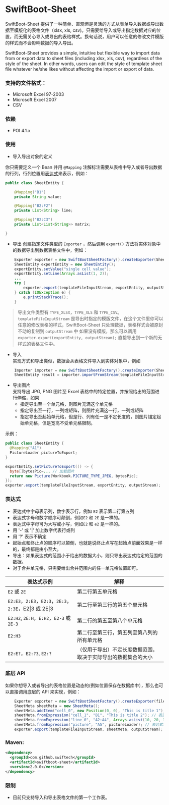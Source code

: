 # SwiftBoot-Sheet

SwiftBoot-Sheet
提供了一种简单、直观但是灵活的方式从表单导入数据或导出数据至模版化的表格文件（xlsx, xls, csv)。只需要给导入或导出指定数据对应的位置，而无需关心导入或导出的表格样式。换句话说，用户可以任意的修改文件模版的样式而不会影响数据的导入导出。

SwiftBoot-Sheet provides a simple, intuitive but flexible way to import data from or export data to sheet files (including xlsx, xls, csv), regardless of the style of the sheet. In other words, users can edit the style of template sheet file whatever he/she likes without affecting the import or export of data.

### 支持的文件格式：

* Microsoft Excel 97-2003
* Microsoft Excel 2007
* CSV

### 依赖

* POI 4.1.x


### 使用

* 导入导出对象的定义

你只需要定义一个 Bean 并用 `@Mapping` 注解标注需要从表格中导入或者导出数据的行列，行列位置用[表达式](#表达式)来表示，例如：

```java
public class SheetEntity {

    @Mapping("B1")
    private String value;

    @Mapping("B2:F2")
    private List<String> line;

    @Mapping("B2:C3")
    private List<List<String>> matrix;

}
```

* 导出
  创建指定文件类型的 `Exporter` ，然后调用 `export()` 方法将实体对象中的数据导出到数据表格文件中，例如：


```java
    Exporter exporter = new SwiftBootSheetFactory().createExporter(SheetFileType.TYPE_XLSX);
    SheetEntity exportEntity = new SheetEntity();
    exportEntity.setValue("single cell value");
    exportEntity.setLine(Arrays.asList(1, 2));
    ...
    try {
        exporter.export(templateFileInputStream, exportEntity, outputStream);
    } catch (IOException e) {
        e.printStackTrace();
    }
```

> 导出文件类型有 `TYPE_XLSX`，`TYPE_XLS` 和 `TYPE_CSV`。
> `templateFileInputStream` 是导出时指定的模版文件，在这个文件里你可以任意的修改表格的样式，SwiftBoot-Sheet 只处理数据，表格样式会被原封不动的复制到 `outputStream` 中
> 如果没有模版，那么可以调用 `exporter.export(exportEntity, outputStream);` 直接导出到一个新的无样式的表格文件中。

* 导入  
  实现方式和导出类似，数据会从表格文件导入到实体对象中，例如

```java
    Importer importer = new SwiftBootSheetFactory().createImporter(SheetFileType.TYPE_XLSX);
    SheetEntity result = importer.importFromStream(templateFileInputStream, SheetEntity.class, outputStream);

```

* 导出图片  
  支持导出 JPG, PNG 图片至 Excel 表格中的特定位置，并按照给出的范围进行伸缩，如果
  * 指定导出至一个单元格，则图片充满这个单元格
  * 指定导出至一行，一列或矩阵，则图片充满这一行，一列或矩阵
  * 指定导出至起始单元格，但是行、列有任一是不定长度的，则图片锚定起始单元格，但是宽高不受单元格限制。

示例：

```java
public class SheetEntity {
  @Mapping("A1")
  PictureLoader pictureToExport;
}
```

```java
exportEntity.setPictureToExport(() -> {
  byte[]bytesPic=... // 加载图片
  return new Picture(Workbook.PICTURE_TYPE_JPEG, bytesPic);
});
exporter.export(templateFileInputStream, exportEntity, outputStream);
```

### 表达式

* 表达式中字母表示列，数字表示行，例如 `E2` 表示第二行第五列
* 表达式字母和数字顺序可颠倒，例如`E2` 和 `2E` 是一样的。
* 表达式中字母可为大写或小写，例如`E2` 和 `e2` 是一样的。
* 用 '-' 或 '|' 加上数字代表行或列
* 用 '?' 表示不确定
* 起始点和终止点的顺序可以颠倒，也就是说终止点写在起始点前面效果是一样的，最终都是由小至大。
* 导出：如果表达式的范围小于给出的数据大小，则只导出表达式给定的范围的数据。
* 对于合并单元格，只需要给出合并范围内的任一单元格位置即可。

| 表达式示例                                                      | 解释                                       |
| --------------------------------------------------------------- | ------------------------------------------ |
| `E2` 或 `2E`                                                    | 第二行第五单元格                           |
| `E2:E3`，`2:E3`，`E2:3`，`2E:3`，`2:3E`，E2&#124;3 或 2E&#124;3 | 第二行至第三行的第五个单元格               |
| `E2:H2`, `2E:H`，`E:H2`，`E2-3` 或 `2E-3`                                | 第二行的第五至第八个单元格                 |
| `E2:H3`                                                         | 第二行至第三行，第五列至第八列的所有单元格 |
| `E2:E?`，`E2:?3`, `E2:?`                                      | （仅用于导出）不定长度数据范围，取决于实际导出的数据集合的大小                                           |


### 底层 API

如果你想导入或者导出的表格位置是动态的(例如位置保存在数据库中），那么也可以直接调用底层的 API 来实现，例如：

```java
    Exporter exporter = new SwiftBootSheetFactory().createExporter(fileType);
    SheetMeta sheetMeta = new SheetMeta();
    sheetMeta.addItem("cell_0", new Position(0, 0), "This is title 1"); // 直接位置设定设定导出单元格（从0开始）
    sheetMeta.fromExpression("cell_1", "B1", "This is title 2"); // 表达式设定导出单元格
    sheetMeta.fromExpression("line_0", "A2:A4", Arrays.asList(10, 20, 30)); // 表达式设定导出一列数据
    sheetMeta.fromExpression("picture", "A5", pictureLoader); // 表达式设定导出图片
    exporter.export(templateFileInputStream, sheetMeta, outputStream);
```


### Maven:

```xml
<dependency>
  <groupId>com.github.swiftech</groupId>
  <artifactId>swiftboot-sheet</artifactId>
  <version>2.0.0</version>
</dependency>
```


### 限制

* 目前只支持导入和导出表格文件的第一个工作表。
